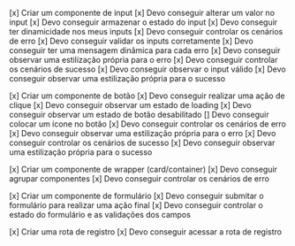 [x] Criar um componente de input
    [x] Devo conseguir alterar um valor no input
    [x] Devo conseguir armazenar o estado do input
    [x] Devo conseguir ter dinamicidade nos meus inputs
    [x] Devo conseguir controlar os cenários de erro
        [x] Devo conseguir validar os inputs corretamente
        [x] Devo conseguir ter uma mensagem dinâmica para cada erro
        [x] Devo conseguir observar uma estilização própria para o erro
    [x] Devo conseguir controlar os cenários de sucesso
        [x] Devo conseguir observar o input válido
        [x] Devo conseguir observar uma estilização própria para o sucesso



[x] Criar um componente de botão
    [x] Devo conseguir realizar uma ação de clique
    [x] Devo conseguir observar um estado de loading
    [x] Devo conseguir observar um estado de botão desabilitado
    [] Devo conseguir colocar um ícone no botão
    [x] Devo conseguir controlar os cenários de erro
        [x] Devo conseguir observar uma estilização própria para o erro
    [x] Devo conseguir controlar os cenários de sucesso
        [x] Devo conseguir observar uma estilização própria para o sucesso




[x] Criar um componente de wrapper (card/container)
    [x] Devo conseguir agrupar componentes
    [x] Devo conseguir controlar os cenários de erro


[x] Criar um componente de formulário
    [x] Devo conseguir submitar o formulário para realizar uma ação final
    [x] Devo conseguir controlar o estado do formulário e as validações dos campos


[x] Criar uma rota de registro
    [x] Devo conseguir acessar a rota de registro
